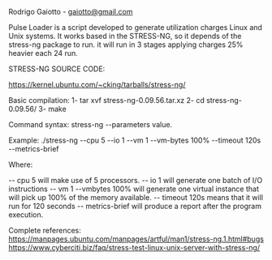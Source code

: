 Rodrigo Gaiotto - gaiotto@gmail.com


Pulse Loader is a script developed to generate utilization charges Linux and Unix systems. It works based in the STRESS-NG, so it depends of the stress-ng package to run.
it will run in 3 stages applying charges 25% heavier each 24 run.

STRESS-NG SOURCE CODE:

https://kernel.ubuntu.com/~cking/tarballs/stress-ng/

Basic compilation:
1- tar xvf stress-ng-0.09.56.tar.xz
2- cd stress-ng-0.09.56/
3- make

Command syntax:
stress-ng --parameters value.

Example:
./stress-ng --cpu 5 --io 1 --vm 1 --vm-bytes 100% --timeout 120s --metrics-brief

Where:

-- cpu 5 will make use of 5 processors.
-- io 1 will generate one batch of I/O instructions
-- vm 1 --vmbytes 100% will generate one virtual instance that will pick up 100% of the memory available.
-- timeout 120s means that it will run for 120 seconds
-- metrics-brief will produce a report after the program execution.

Complete references:
https://manpages.ubuntu.com/manpages/artful/man1/stress-ng.1.html#bugs
https://www.cyberciti.biz/faq/stress-test-linux-unix-server-with-stress-ng/
